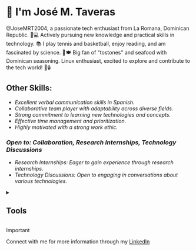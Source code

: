 # 👋 I'm José M. Taveras  
@JoseMRT2004, a passionate tech enthusiast from La Romana, Dominican Republic. 🌴💻 Actively pursuing new knowledge and practical skills in technology. 📚 I play tennis and basketball, enjoy reading, and am fascinated by science. 🍤🍽️ Big fan of "tostones" and seafood with Dominican seasoning. Linux enthusiast, excited to explore and contribute to the tech world! 🚀🔒  

## Other Skills:

- _Excellent verbal communication skills in Spanish._
- _Collaborative team player with adaptability across diverse fields._
- _Strong commitment to learning new technologies and concepts._
- _Effective time management and prioritization._
- _Highly motivated with a strong work ethic._

### _Open to: Collaboration, Research Internships, Technology Discussions_

- _Research Internships: Eager to gain experience through research internships._
- _Technology Discussions: Open to engaging in conversations about various technologies._
  
<details>  
 <summary><h2>Tools</h2></summary>
  
 [![My Skills](https://skillicons.dev/icons?i=bash,linux,git,github)](https://skillicons.dev) 
</details>

> [!IMPORTANT]  
> Connect with me for more information through my [LinkedIn](https://www.linkedin.com/in/jose-m-taveras-49b0172b1/)
